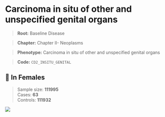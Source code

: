 # Carcinoma in situ of other and unspecified genital organs

> **Root:** Baseline Disease  

> **Chapter:** Chapter II- Neoplasms  

> **Phenotype:** Carcinoma in situ of other and unspecified genital organs  

> **Code:** `CD2_INSITU_GENITAL`

## 👩 In Females  
> Sample size: **111995**  
> Cases: **63**  
> Controls: **111932**
<img src="/Disease/Figures/ALL/Baseline/CD2_INSITU_GENITAL.png"/>
<CsvTable src="/Disease_Data/ALL/Baseline/LG_CD2_INSITU_GENITAL.csv" label="🔍 View full results" />
